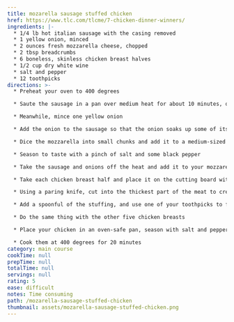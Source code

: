 ```yaml
---
title: mozarella sausage stuffed chicken
href: https://www.tlc.com/tlcme/7-chicken-dinner-winners/
ingredients: |-
  * 1/4 lb hot italian sausage with the casing removed
  * 1 yellow onion, minced
  * 2 ounces fresh mozzarella cheese, chopped
  * 2 tbsp breadcrumbs
  * 6 boneless, skinless chicken breast halves
  * 1/2 cup dry white wine
  * salt and pepper
  * 12 toothpicks
directions: >-
  * Preheat your oven to 400 degrees

  * Saute the sausage in a pan over medium heat for about 10 minutes, or until its almost cooked

  * Meanwhile, mince one yellow onion

  * Add the onion to the sausage so that the onion soaks up some of its flavors, about 5 minutes

  * Dice the mozzarella into small chunks and add it to a medium-sized mixing bowl and add two tablespoons of breadcrumbs

  * Season to taste with a pinch of salt and some black pepper

  * Take the sausage and onions off the heat and add it to your mozzarella mixture

  * Take each chicken breast half and place it on the cutting board with the fat side facing you

  * Using a paring knife, cut into the thickest part of the meat to create a pocket, taking care not to cut all the way through

  * Add a spoonful of the stuffing, and use one of your toothpicks to fasten the two sides of the chicken breast together

  * Do the same thing with the other five chicken breasts

  * Place your chicken in an oven-safe pan, season with salt and pepper and drizzle with a little olive oil and 1/2 cup white wine

  * Cook them at 400 degrees for 20 minutes
category: main course
cookTime: null
prepTime: null
totalTime: null
servings: null
rating: 5
ease: difficult
notes: Time consuming
path: /mozarella-sausage-stuffed-chicken
thumbnail: assets/mozarella-sausage-stuffed-chicken.png
---
```

